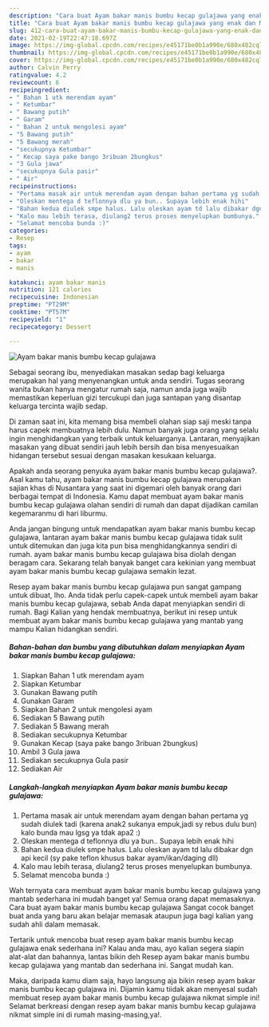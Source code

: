 ```yaml
---
description: "Cara buat Ayam bakar manis bumbu kecap gulajawa yang enak dan Mudah Dibuat"
title: "Cara buat Ayam bakar manis bumbu kecap gulajawa yang enak dan Mudah Dibuat"
slug: 412-cara-buat-ayam-bakar-manis-bumbu-kecap-gulajawa-yang-enak-dan-mudah-dibuat
date: 2021-02-19T22:47:18.697Z
image: https://img-global.cpcdn.com/recipes/e45171be0b1a990e/680x482cq70/ayam-bakar-manis-bumbu-kecap-gulajawa-foto-resep-utama.jpg
thumbnail: https://img-global.cpcdn.com/recipes/e45171be0b1a990e/680x482cq70/ayam-bakar-manis-bumbu-kecap-gulajawa-foto-resep-utama.jpg
cover: https://img-global.cpcdn.com/recipes/e45171be0b1a990e/680x482cq70/ayam-bakar-manis-bumbu-kecap-gulajawa-foto-resep-utama.jpg
author: Calvin Perry
ratingvalue: 4.2
reviewcount: 6
recipeingredient:
- " Bahan 1 utk merendam ayam"
- " Ketumbar"
- " Bawang putih"
- " Garam"
- " Bahan 2 untuk mengolesi ayam"
- "5 Bawang putih"
- "5 Bawang merah"
- "secukupnya Ketumbar"
- " Kecap saya pake bango 3ribuan 2bungkus"
- "3 Gula jawa"
- "secukupnya Gula pasir"
- " Air"
recipeinstructions:
- "Pertama masak air untuk merendam ayam dengan bahan pertama yg sudah diulek tadi (karena anak2 sukanya empuk,jadi sy rebus dulu bun) kalo bunda mau lgsg ya tdak apa2 :)"
- "Oleskan mentega d teflonnya dlu ya bun.. Supaya lebih enak hihi"
- "Bahan kedua diulek smpe halus. Lalu oleskan ayam td lalu dibakar dgn api kecil (sy pake teflon khusus bakar ayam/ikan/daging dll)"
- "Kalo mau lebih terasa, diulang2 terus proses menyelupkan bumbunya."
- "Selamat mencoba bunda :)"
categories:
- Resep
tags:
- ayam
- bakar
- manis

katakunci: ayam bakar manis 
nutrition: 121 calories
recipecuisine: Indonesian
preptime: "PT29M"
cooktime: "PT57M"
recipeyield: "1"
recipecategory: Dessert

---
```



![Ayam bakar manis bumbu kecap gulajawa](https://img-global.cpcdn.com/recipes/e45171be0b1a990e/680x482cq70/ayam-bakar-manis-bumbu-kecap-gulajawa-foto-resep-utama.jpg)

Sebagai seorang ibu, menyediakan masakan sedap bagi keluarga merupakan hal yang menyenangkan untuk anda sendiri. Tugas seorang  wanita bukan hanya mengatur rumah saja, namun anda juga wajib memastikan keperluan gizi tercukupi dan juga santapan yang disantap keluarga tercinta wajib sedap.

Di zaman  saat ini, kita memang bisa membeli olahan siap saji meski tanpa harus capek membuatnya lebih dulu. Namun banyak juga orang yang selalu ingin menghidangkan yang terbaik untuk keluarganya. Lantaran, menyajikan masakan yang dibuat sendiri jauh lebih bersih dan bisa menyesuaikan hidangan tersebut sesuai dengan masakan kesukaan keluarga. 



Apakah anda seorang penyuka ayam bakar manis bumbu kecap gulajawa?. Asal kamu tahu, ayam bakar manis bumbu kecap gulajawa merupakan sajian khas di Nusantara yang saat ini digemari oleh banyak orang dari berbagai tempat di Indonesia. Kamu dapat membuat ayam bakar manis bumbu kecap gulajawa olahan sendiri di rumah dan dapat dijadikan camilan kegemaranmu di hari liburmu.

Anda jangan bingung untuk mendapatkan ayam bakar manis bumbu kecap gulajawa, lantaran ayam bakar manis bumbu kecap gulajawa tidak sulit untuk ditemukan dan juga kita pun bisa menghidangkannya sendiri di rumah. ayam bakar manis bumbu kecap gulajawa bisa diolah dengan beragam cara. Sekarang telah banyak banget cara kekinian yang membuat ayam bakar manis bumbu kecap gulajawa semakin lezat.

Resep ayam bakar manis bumbu kecap gulajawa pun sangat gampang untuk dibuat, lho. Anda tidak perlu capek-capek untuk membeli ayam bakar manis bumbu kecap gulajawa, sebab Anda dapat menyiapkan sendiri di rumah. Bagi Kalian yang hendak membuatnya, berikut ini resep untuk membuat ayam bakar manis bumbu kecap gulajawa yang mantab yang mampu Kalian hidangkan sendiri.

<!--inarticleads1-->

##### Bahan-bahan dan bumbu yang dibutuhkan dalam menyiapkan Ayam bakar manis bumbu kecap gulajawa:

1. Siapkan  Bahan 1 utk merendam ayam
1. Siapkan  Ketumbar
1. Gunakan  Bawang putih
1. Gunakan  Garam
1. Siapkan  Bahan 2 untuk mengolesi ayam
1. Sediakan 5 Bawang putih
1. Sediakan 5 Bawang merah
1. Sediakan secukupnya Ketumbar
1. Gunakan  Kecap (saya pake bango 3ribuan 2bungkus)
1. Ambil 3 Gula jawa
1. Sediakan secukupnya Gula pasir
1. Sediakan  Air




<!--inarticleads2-->

##### Langkah-langkah menyiapkan Ayam bakar manis bumbu kecap gulajawa:

1. Pertama masak air untuk merendam ayam dengan bahan pertama yg sudah diulek tadi (karena anak2 sukanya empuk,jadi sy rebus dulu bun) kalo bunda mau lgsg ya tdak apa2 :)
1. Oleskan mentega d teflonnya dlu ya bun.. Supaya lebih enak hihi
1. Bahan kedua diulek smpe halus. Lalu oleskan ayam td lalu dibakar dgn api kecil (sy pake teflon khusus bakar ayam/ikan/daging dll)
1. Kalo mau lebih terasa, diulang2 terus proses menyelupkan bumbunya.
1. Selamat mencoba bunda :)




Wah ternyata cara membuat ayam bakar manis bumbu kecap gulajawa yang mantab sederhana ini mudah banget ya! Semua orang dapat memasaknya. Cara buat ayam bakar manis bumbu kecap gulajawa Sangat cocok banget buat anda yang baru akan belajar memasak ataupun juga bagi kalian yang sudah ahli dalam memasak.

Tertarik untuk mencoba buat resep ayam bakar manis bumbu kecap gulajawa enak sederhana ini? Kalau anda mau, ayo kalian segera siapin alat-alat dan bahannya, lantas bikin deh Resep ayam bakar manis bumbu kecap gulajawa yang mantab dan sederhana ini. Sangat mudah kan. 

Maka, daripada kamu diam saja, hayo langsung aja bikin resep ayam bakar manis bumbu kecap gulajawa ini. Dijamin kamu tiidak akan menyesal sudah membuat resep ayam bakar manis bumbu kecap gulajawa nikmat simple ini! Selamat berkreasi dengan resep ayam bakar manis bumbu kecap gulajawa nikmat simple ini di rumah masing-masing,ya!.

